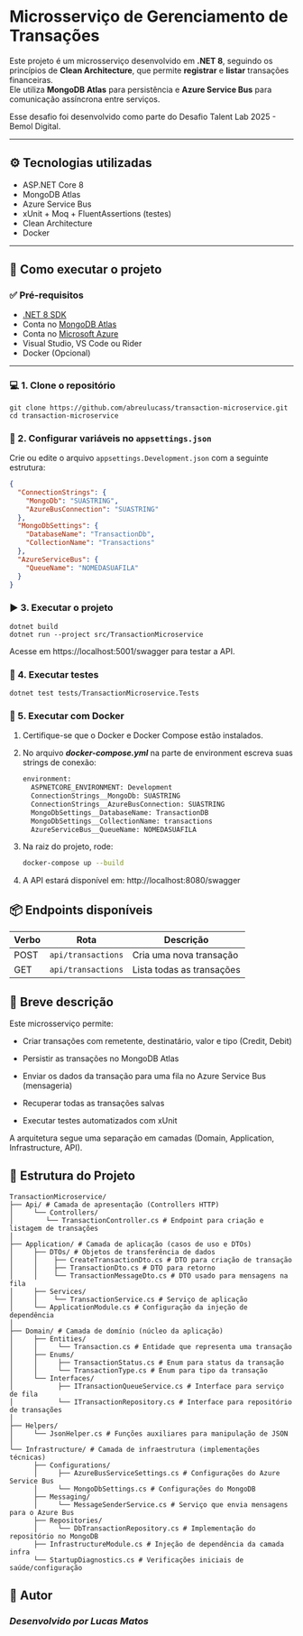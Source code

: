 # Microsserviço de Gerenciamento de Transações

Este projeto é um microsserviço desenvolvido em **.NET 8**, seguindo os princípios de **Clean Architecture**, que permite **registrar** e **listar** transações financeiras.  
Ele utiliza **MongoDB Atlas** para persistência e **Azure Service Bus** para comunicação assíncrona entre serviços.

Esse desafio foi desenvolvido como parte do Desafio Talent Lab 2025 - Bemol Digital.

---

## ⚙️ Tecnologias utilizadas

- ASP.NET Core 8
- MongoDB Atlas
- Azure Service Bus
- xUnit + Moq + FluentAssertions (testes)
- Clean Architecture
- Docker

---

## 🚀 Como executar o projeto

### ✅ Pré-requisitos

- [.NET 8 SDK](https://dotnet.microsoft.com/en-us/download)
- Conta no [MongoDB Atlas](https://www.mongodb.com/cloud/atlas)
- Conta no [Microsoft Azure](https://azure.microsoft.com/)
- Visual Studio, VS Code ou Rider
- Docker (Opcional)

---

### 💻 1. Clone o repositório

```
git clone https://github.com/abreulucass/transaction-microservice.git
cd transaction-microservice
```

### 🔐 2. Configurar variáveis no `appsettings.json`

Crie ou edite o arquivo `appsettings.Development.json` com a seguinte estrutura:

```json
{
  "ConnectionStrings": {
    "MongoDb": "SUASTRING",
    "AzureBusConnection": "SUASTRING"
  },
  "MongoDbSettings": {
    "DatabaseName": "TransactionDb",
    "CollectionName": "Transactions"
  },
  "AzureServiceBus": {
    "QueueName": "NOMEDASUAFILA"
  }
}
```

### ▶️ 3. Executar o projeto

```
dotnet build
dotnet run --project src/TransactionMicroservice
```

Acesse em https://localhost:5001/swagger para testar a API.

### 🧪 4. Executar testes

```
dotnet test tests/TransactionMicroservice.Tests
```

### 🐋 5. Executar com Docker

1. Certifique-se que o Docker e Docker Compose estão instalados.

2. No arquivo ***docker-compose.yml*** na parte de environment escreva suas strings de conexão:

    ```dockerfile
    environment:
      ASPNETCORE_ENVIRONMENT: Development
      ConnectionStrings__MongoDb: SUASTRING
      ConnectionStrings__AzureBusConnection: SUASTRING
      MongoDbSettings__DatabaseName: TransactionDB
      MongoDbSettings__CollectionName: transactions
      AzureServiceBus__QueueName: NOMEDASUAFILA
    ```

3. Na raiz do projeto, rode:

    ```bash
    docker-compose up --build
    ```
4. A API estará disponível em: http://localhost:8080/swagger

## 📦 Endpoints disponíveis
| Verbo | Rota               | Descrição                 |
| ----- |--------------------| ------------------------- |
| POST  | `api/transactions` | Cria uma nova transação   |
| GET   | `api/transactions`  | Lista todas as transações |

## 🧠 Breve descrição

Este microsserviço permite:

 - Criar transações com remetente, destinatário, valor e tipo (Credit, Debit)

- Persistir as transações no MongoDB Atlas

- Enviar os dados da transação para uma fila no Azure Service Bus (mensageria)

- Recuperar todas as transações salvas

- Executar testes automatizados com xUnit

A arquitetura segue uma separação em camadas (Domain, Application, Infrastructure, API).

## 📁 Estrutura do Projeto

```
TransactionMicroservice/
├── Api/ # Camada de apresentação (Controllers HTTP)
│     └── Controllers/
│        └── TransactionController.cs # Endpoint para criação e listagem de transações
│
├── Application/ # Camada de aplicação (casos de uso e DTOs)
│     ├── DTOs/ # Objetos de transferência de dados
│     │    ├── CreateTransactionDto.cs # DTO para criação de transação
│     │    ├── TransactionDto.cs # DTO para retorno
│     │    └── TransactionMessageDto.cs # DTO usado para mensagens na fila
│     ├── Services/
│     │    └── TransactionService.cs # Serviço de aplicação
│     └── ApplicationModule.cs # Configuração da injeção de dependência
│
├── Domain/ # Camada de domínio (núcleo da aplicação)
│     ├── Entities/
│     │     └── Transaction.cs # Entidade que representa uma transação
│     ├── Enums/
│     │     ├── TransactionStatus.cs # Enum para status da transação
│     │     └── TransactionType.cs # Enum para tipo da transação
│     └── Interfaces/
│           ├── ITransactionQueueService.cs # Interface para serviço de fila
│           └── ITransactionRepository.cs # Interface para repositório de transações
│
├── Helpers/
│     └── JsonHelper.cs # Funções auxiliares para manipulação de JSON
│
└── Infrastructure/ # Camada de infraestrutura (implementações técnicas)
      ├── Configurations/
      │     ├── AzureBusServiceSettings.cs # Configurações do Azure Service Bus
      │     └── MongoDbSettings.cs # Configurações do MongoDB
      ├── Messaging/
      │     └── MessageSenderService.cs # Serviço que envia mensagens para o Azure Bus
      ├── Repositories/
      │     └── DbTransactionRepository.cs # Implementação do repositório no MongoDB
      ├── InfrastructureModule.cs # Injeção de dependência da camada infra
      └── StartupDiagnostics.cs # Verificações iniciais de saúde/configuração
```

## 🙋 Autor

### ***Desenvolvido por Lucas Matos***
